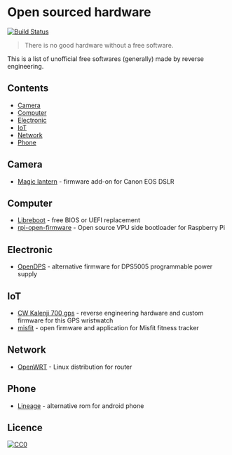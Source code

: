 # Open sourced hardware

[![Build Status](https://api.travis-ci.org/sanpii/open-sourced-hardware.svg?branch=master)](https://travis-ci.org/sanpii/open-sourced-hardware)

> There is no good hardware without a free software.

This is a list of unofficial free softwares (generally) made by reverse
engineering.

## Contents

* [Camera](#camera)
* [Computer](#computer)
* [Electronic](#electronic)
* [IoT](#iot)
* [Network](#network)
* [Phone](#phone)

## Camera

* [Magic lantern](http://www.magiclantern.fm/) - firmware add-on for Canon EOS
  DSLR

## Computer

* [Libreboot](https://libreboot.org/) - free BIOS or UEFI replacement
* [rpi-open-firmware](https://github.com/christinaa/rpi-open-firmware) - Open
  source VPU side bootloader for Raspberry Pi

## Electronic

* [OpenDPS](https://github.com/kanflo/opendps) - alternative firmware for
  DPS5005 programmable power supply

## IoT

* [CW Kalenji 700 gps](http://renaud.schleck.free.fr/montre_gps.php?lang=en) -
  reverse engineering hardware and custom firmware for this GPS wristwatch
* [misfit](http://msh-tools.com/misfit/) - open firmware and application for Misfit
  fitness tracker

## Network

* [OpenWRT](https://openwrt.org/) - Linux distribution for router

## Phone

* [Lineage](http://lineageos.org/) - alternative rom for android phone

## Licence

[![CC0](https://licensebuttons.net/p/zero/1.0/88x31.png)](https://creativecommons.org/publicdomain/zero/1.0/)
